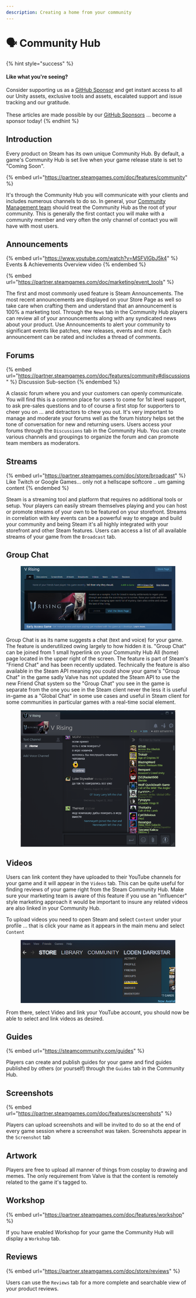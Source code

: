 ```yaml
---
description: Creating a home from your community
---
```


# 🗣 Community Hub

{% hint style="success" %}
#### Like what you're seeing?

Consider supporting us as a [GitHub Sponsor](../../become-a-sponsor/) and get instant access to all our Unity assets, exclusive tools and assets, escalated support and issue tracking and our gratitude.\
\
These articles are made possible by our [GitHub Sponsors](https://github.com/sponsors/heathen-engineering) ... become a sponsor today!
{% endhint %}

## Introduction

Every product on Steam has its own unique Community Hub. By default, a game's Community Hub is set live when your game release state is set to "Coming Soon".&#x20;

{% embed url="https://partner.steamgames.com/doc/features/community" %}

It's through the Community Hub you will communicate with your clients and includes numerous channels to do so. In general, your [Community Management team](../sourcing-resources/community.md) should treat the Community Hub as the root of your community. This is generally the first contact you will make with a community member and very often the only channel of contact you will have with most users.

## Announcements

{% embed url="https://www.youtube.com/watch?v=MSFVlGbJ5k4" %}
Events & Achievements Overview video
{% endembed %}

{% embed url="https://partner.steamgames.com/doc/marketing/event_tools" %}

The first and most commonly used feature is Steam Announcements. The most recent announcements are displayed on your Store Page as well so take care when crafting them and understand that an announcement is 100% a marketing tool. Through the `News` tab in the Community Hub players can review all of your announcements along with any syndicated news about your product. Use Announcements to alert your community to significant events like patches, new releases, events and more. Each announcement can be rated and includes a thread of comments.&#x20;

## Forums

{% embed url="https://partner.steamgames.com/doc/features/community#discussions" %}
Discussion Sub-section
{% endembed %}

A classic forum where you and your customers can openly communicate. You will find this is a common place for users to come for 1st level support, to ask pre-sales questions and to of course a first stop for supporters to cheer you on ... and detractors to chew you out. It's very important to manage and moderate your forums well as the forum history helps set the tone of conversation for new and returning users. Users access your forums through the `Discussions` tab in the Community Hub. You can create various channels and groupings to organize the forum and can promote team members as moderators.

## Streams

{% embed url="https://partner.steamgames.com/doc/store/broadcast" %}
Like Twitch or Google Games... only not a hellscape softcore .. um gaming content
{% endembed %}

Steam is a streaming tool and platform that requires no additional tools or setup. Your players can easily stream themselves playing and you can host or promote streams of your own to be featured on your storefront. Streams in correlation with key events can be a powerful way to engage and build your community and being Steam it's all highly integrated with your storefront and other Steam features. Users can access a list of all available streams of your game from the `Broadcast` tab.

## Group Chat

<figure><img src="../../.gitbook/assets/image (4) (2) (1).png" alt=""><figcaption></figcaption></figure>

Group Chat is as its name suggests a chat (text and voice) for your game. The feature is underutilized owing largely to how hidden it is. "Group Chat" can be joined from 1 small hyperlink on your Community Hub All (home) page located in the upper right of the screen. The feature is part of Steam's "Friend Chat" and has been recently updated. Technically the feature is also available in the Steam API meaning you could show your game's "Group Chat" in the game sadly Valve has not updated the Steam API to use the new Friend Chat system so the "Group Chat" you see in the game is separate from the one you see in the Steam client never the less it is useful in-game as a "Global Chat" in some use cases and useful in Steam client for some communities in particular games with a real-time social element.

<figure><img src="../../.gitbook/assets/image (111).png" alt=""><figcaption></figcaption></figure>

## Videos

Users can link content they have uploaded to their YouTube channels for your game and it will appear in the `Videos` tab. This can be quite useful for finding reviews of your game right from the Steam Community Hub. Make sure your marketing team is aware of this feature if you use an "influencer" style marketing approach it would be important to insure any related videos are also linked in your Community Hub.

To upload videos you need to open Steam and select `Content` under your profile ... that is click your name as it appears in the main menu and select `Content`

<figure><img src="../../.gitbook/assets/image (3) (1) (4).png" alt=""><figcaption></figcaption></figure>

From there, select Video and link your YouTube account, you should now be able to select and link videos as desired.

## Guides

{% embed url="https://steamcommunity.com/guides" %}

Players can create and publish guides for your game and find guides published by others (or yourself) through the `Guides` tab in the Community Hub.

## Screenshots

{% embed url="https://partner.steamgames.com/doc/features/screenshots" %}

Players can upload screenshots and will be invited to do so at the end of every game session where a screenshot was taken. Screenshots appear in the `Screenshot` tab

## Artwork

Players are free to upload all manner of things from cosplay to drawing and memes. The only requirement from Valve is that the content is remotely related to the game it's tagged to.

## Workshop

{% embed url="https://partner.steamgames.com/doc/features/workshop" %}

If you have enabled Workshop for your game the Community Hub will display a `Workshop` tab.

## Reviews

{% embed url="https://partner.steamgames.com/doc/store/reviews" %}

Users can use the `Reviews` tab for a more complete and searchable view of your product reviews.
